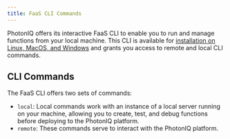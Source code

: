 ```yaml
---
title: FaaS CLI Commands
---
```


PhotonIQ offers its interactive FaaS CLI to enable you to run and manage functions from your local machine. This CLI is available for [installation on Linux, MacOS, and Windows](../02-Quickstart/01-faas-cli-install.md) and grants you access to remote and local CLI commands. 

## CLI Commands

The FaaS CLI offers two sets of commands:
- `local`: Local commands work with an instance of a local server running on your machine, allowing you to create, test, and debug functions before deploying to the PhotonIQ platform.
- `remote`: These commands serve to interact with the PhotonIQ platform.


